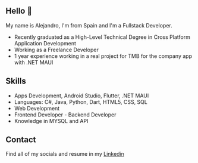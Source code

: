 ## Hello 👋

My name is Alejandro, I'm from Spain and I'm a Fullstack Developer.

* Recently graduated as a High-Level Technical Degree in Cross Platform Application Development
* Working as a Freelance Developer
* 1 year experience working in a real project for TMB for the company app with .NET MAUI

## Skills

* Apps Development, Android Studio, Flutter, .NET MAUI
* Languages: C#, Java, Python, Dart, HTML5, CSS, SQL
* Web Development
* Frontend Developer - Backend Developer
* Knowledge in MYSQL and API

## Contact

Find all of my socials and resume in my [Linkedin](https://www.linkedin.com/in/alejandro-legr%C3%A1-0aba3a251/)
